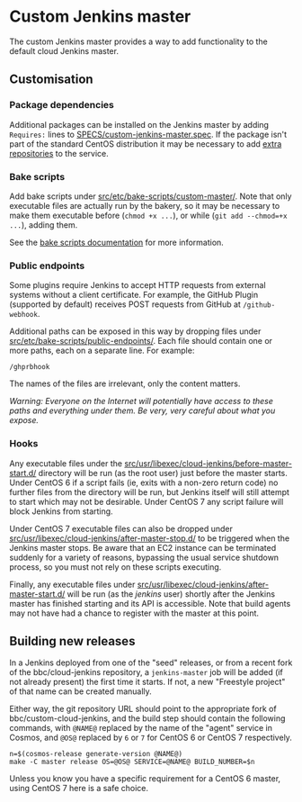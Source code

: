 # Custom Jenkins master

The custom Jenkins master provides a way to add functionality to the default cloud Jenkins master.


## Customisation

### Package dependencies

Additional packages can be installed on the Jenkins master by adding `Requires:` lines to [SPECS/custom-jenkins-master.spec](SPECS/custom-jenkins-master.spec).  If the package isn't part of the standard CentOS distribution it may be necessary to add [extra repositories](https://confluence.dev.bbc.co.uk/display/platform/Repositories) to the service.

### Bake scripts

Add bake scripts under [src/etc/bake-scripts/custom-master/](src/etc/bake-scripts/custom-master/).  Note that only executable files are actually run by the bakery, so it may be necessary to make them executable before (`chmod +x ...`), or while (`git add --chmod=+x ...`), adding them.

See the [bake scripts documentation](https://confluence.dev.bbc.co.uk/display/platform/Bake+Scripts) for more information.

### Public endpoints

Some plugins require Jenkins to accept HTTP requests from external systems without a client certificate.  For example, the GitHub Plugin (supported by default) receives POST requests from GitHub at `/github-webhook`.

Additional paths can be exposed in this way by dropping files under [src/etc/bake-scripts/public-endpoints/](src/etc/bake-scripts/public-endpoints/).  Each file should contain one or more paths, each on a separate line.  For example:
```
/ghprbhook
```

The names of the files are irrelevant, only the content matters.

*Warning: Everyone on the Internet will potentially have access to these paths and everything under them. Be very, very careful about what you expose.*

### Hooks

Any executable files under the [src/usr/libexec/cloud-jenkins/before-master-start.d/](src/usr/libexec/cloud-jenkins/before-master-start.d/) directory will be run (as the root user) just before the master starts.  Under CentOS 6 if a script fails (ie, exits with a non-zero return code) no further files from the directory will be run, but Jenkins itself will still attempt to start which may not be desirable.  Under CentOS 7 any script failure will block Jenkins from starting.

Under CentOS 7 executable files can also be dropped under [src/usr/libexec/cloud-jenkins/after-master-stop.d/](src/usr/libexec/cloud-jenkins/after-master-stop.d/) to be triggered when the Jenkins master stops.  Be aware that an EC2 instance can be terminated suddenly for a variety of reasons, bypassing the usual service shutdown process, so you must not rely on these scripts executing.

Finally, any executable files under [src/usr/libexec/cloud-jenkins/after-master-start.d/](src/usr/libexec/cloud-jenkins/after-master-start.d/) will be run (as the *jenkins* user) shortly after the Jenkins master has finished starting and its API is accessible.  Note that build agents may not have had a chance to register with the master at this point.


## Building new releases

In a Jenkins deployed from one of the "seed" releases, or from a recent fork of the bbc/cloud-jenkins repository, a `jenkins-master` job will be added (if not already present) the first time it starts.  If not, a new "Freestyle project" of that name can be created manually.

Either way, the git repository URL should point to the appropriate fork of bbc/custom-cloud-jenkins, and the build step should contain the following commands, with `@NAME@` replaced by the name of the "agent" service in Cosmos, and `@OS@` replaced by `6` or `7` for CentOS 6 or CentOS 7 respectively.

```
n=$(cosmos-release generate-version @NAME@)
make -C master release OS=@OS@ SERVICE=@NAME@ BUILD_NUMBER=$n
```

Unless you know you have a specific requirement for a CentOS 6 master, using CentOS 7 here is a safe choice.
